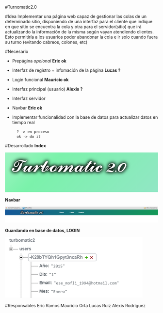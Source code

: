 #Turnomatic2.0


#Idea
Implementar una página web capaz de gestionar las colas de un determinado sitio, disponiendo de una interfaz para el cliente que indique en que sitio se encuentra la cola y otra para el servidor(sitio) que irá actualizando la información de la misma según vayan atendiendo clientes. Esto permitiría a los usuarios poder abandonar la cola e ir solo cuando fuera su turno (evitando cabreos, colones, etc)



	

#Necesario
- Prepágina *opcional*   **Eric ok**
- Interfaz de registro + infomación de la página    **Lucas ?** 
- Login funcional   **Mauricio ok**
- Interfaz principal (usuario)   **Alexis ?**
- Interfaz servidor  
- Navbar   **Eric ok**
- Implementar funcionalidad con la base de datos para actualizar datos en tiempo real



        ? -> en proceso 
        ok -> do it 



#Desarrollado
**Index**

![Index](imgr/index.PNG?raw=true)

**Navbar**

![Nav](imgr/navbar.PNG?raw=true)

**Guardando en base de datos, LOGIN**

![Nav](imgr/base.PNG?raw=true)

#Responsables
     Eric Ramos
     Mauricio Orta
     Lucas Ruiz
     Alexis Rodríguez